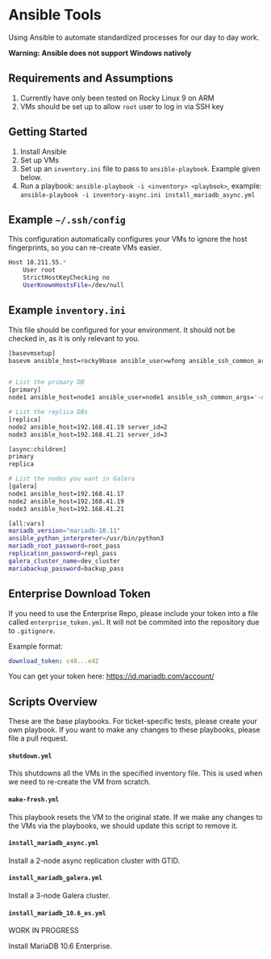 # Ansible Tools

Using Ansible to automate standardized processes for our day to day work.

**Warning: Ansible does not support Windows natively**

## Requirements and Assumptions

1. Currently have only been tested on Rocky Linux 9 on ARM
1. VMs should be set up to allow `root` user to log in via SSH key

## Getting Started

1. Install Ansible
1. Set up VMs
1. Set up an `inventory.ini` file to pass to `ansible-playbook`. Example given below.
1. Run a playbook: `ansible-playbook -i <inventory> <playbook>`, example: `ansible-playbook -i inventory-async.ini install_mariadb_async.yml`

## Example `~/.ssh/config`

This configuration automatically configures your VMs to ignore the host fingerprints, so you can re-create VMs easier.

```sh
Host 10.211.55.*
    User root
    StrictHostKeyChecking no
    UserKnownHostsFile=/dev/null
```

## Example `inventory.ini`

This file should be configured for your environment. It should not be checked in, as it is only relevant to you.

```sh
[basevmsetup]
basevm ansible_host=rocky9base ansible_user=wfong ansible_ssh_common_args='-o StrictHostKeyChecking=no -o UserKnownHostsFile=/dev/null' ansible_python_interpreter=/usr/bin/python3


# List the primary DB
[primary]
node1 ansible_host=node1 ansible_user=node1 ansible_ssh_common_args='-o StrictHostKeyChecking=no -o UserKnownHostsFile=/dev/null' server_id=1

# List the replica DBs
[replica]
node2 ansible_host=192.168.41.19 server_id=2
node3 ansible_host=192.168.41.21 server_id=3

[async:children]
primary
replica

# List the nodes you want in Galera
[galera]
node1 ansible_host=192.168.41.17
node2 ansible_host=192.168.41.19
node3 ansible_host=192.168.41.21

[all:vars]
mariadb_version="mariadb-10.11"
ansible_python_interpreter=/usr/bin/python3
mariadb_root_password=root_pass
replication_password=repl_pass
galera_cluster_name=dev_cluster
mariabackup_password=backup_pass
```

## Enterprise Download Token

If you need to use the Enterprise Repo, please include your token into a file called `enterprise_token.yml`. It will not be commited into the repository due to `.gitignore`.

Example format:

```yml
download_token: c48...e42
```

You can get your token here: https://id.mariadb.com/account/

## Scripts Overview

These are the base playbooks. For ticket-specific tests, please create your own playbook. If you want to make any changes to these playbooks, please file a pull request.

#### `shutdown.yml`

This shutdowns all the VMs in the specified inventory file. This is used when we need to re-create the VM from scratch.

#### `make-fresh.yml`

This playbook resets the VM to the original state. If we make any changes to the VMs via the playbooks, we should update this script to remove it.

#### `install_mariadb_async.yml`

Install a 2-node async replication cluster with GTID.

#### `install_mariadb_galera.yml`

Install a 3-node Galera cluster.

#### `install_mariadb_10.6_es.yml`

WORK IN PROGRESS

Install MariaDB 10.6 Enterprise.
